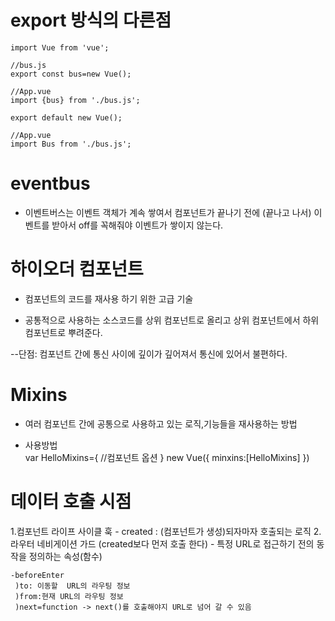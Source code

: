 # export 방식의 다른점
    import Vue from 'vue';

    //bus.js
    export const bus=new Vue();

    //App.vue
    import {bus} from './bus.js';

    export default new Vue();

    //App.vue
    import Bus from './bus.js';

# eventbus

- 이벤트버스는 이벤트 객체가 계속 쌓여서 컴포넌트가 끝나기 전에 (끝나고 나서) 이벤트를 받아서 off를 꼭해줘야 이벤트가 쌓이지 않는다.

# 하이오더 컴포넌트

- 컴포넌트의 코드를 재사용 하기 위한 고급 기술

- 공통적으로 사용하는 소스코드를 상위 컴포넌트로 올리고 상위 컴포넌트에서 하위 컴포넌트로 뿌려준다.

--단점: 컴포넌트 간에 통신 사이에 깊이가 깊어져서 통신에 있어서 불편하다.

# Mixins

- 여러 컴포넌트 간에 공통으로 사용하고 있는 로직,기능들을 재사용하는 방법

- 사용방법  
        var HelloMixins={
            //컴포넌트 옵션
        }
        new Vue({
            minxins:[HelloMixins]
        })

# 데이터 호출 시점
 1.컴포넌트 라이프 사이클 훅
    - created : (컴포넌트가 생성)되자마자 호출되는 로직
 2.라우터 네비게이션 가드 (created보다 먼저 호출 한다)
    - 특정 URL로 접근하기 전의 동작을 정의하는 속성(함수)

    -beforeEnter
     )to: 이동할  URL의 라우팅 정보
     )from:현재 URL의 라우팅 정보
     )next=function -> next()를 호출해야지 URL로 넘어 갈 수 있음







